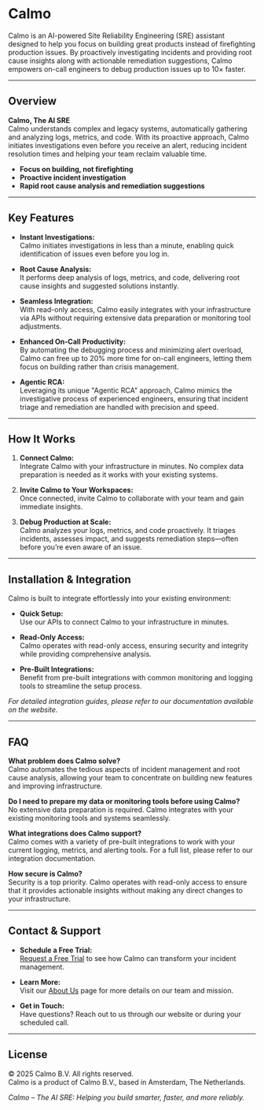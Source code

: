 # Calmo

Calmo is an AI-powered Site Reliability Engineering (SRE) assistant designed to help you focus on building great products instead of firefighting production issues. By proactively investigating incidents and providing root cause insights along with actionable remediation suggestions, Calmo empowers on-call engineers to debug production issues up to 10× faster.

---

## Overview

**Calmo, The AI SRE**  
Calmo understands complex and legacy systems, automatically gathering and analyzing logs, metrics, and code. With its proactive approach, Calmo initiates investigations even before you receive an alert, reducing incident resolution times and helping your team reclaim valuable time.

- **Focus on building, not firefighting**  
- **Proactive incident investigation**  
- **Rapid root cause analysis and remediation suggestions**

---

## Key Features

- **Instant Investigations:**  
  Calmo initiates investigations in less than a minute, enabling quick identification of issues even before you log in.

- **Root Cause Analysis:**  
  It performs deep analysis of logs, metrics, and code, delivering root cause insights and suggested solutions instantly.

- **Seamless Integration:**  
  With read-only access, Calmo easily integrates with your infrastructure via APIs without requiring extensive data preparation or monitoring tool adjustments.

- **Enhanced On-Call Productivity:**  
  By automating the debugging process and minimizing alert overload, Calmo can free up to 20% more time for on-call engineers, letting them focus on building rather than crisis management.

- **Agentic RCA:**  
  Leveraging its unique "Agentic RCA" approach, Calmo mimics the investigative process of experienced engineers, ensuring that incident triage and remediation are handled with precision and speed.

---

## How It Works

1. **Connect Calmo:**  
   Integrate Calmo with your infrastructure in minutes. No complex data preparation is needed as it works with your existing systems.

2. **Invite Calmo to Your Workspaces:**  
   Once connected, invite Calmo to collaborate with your team and gain immediate insights.

3. **Debug Production at Scale:**  
   Calmo analyzes your logs, metrics, and code proactively. It triages incidents, assesses impact, and suggests remediation steps—often before you’re even aware of an issue.

---

## Installation & Integration

Calmo is built to integrate effortlessly into your existing environment:

- **Quick Setup:**  
  Use our APIs to connect Calmo to your infrastructure in minutes.

- **Read-Only Access:**  
  Calmo operates with read-only access, ensuring security and integrity while providing comprehensive analysis.

- **Pre-Built Integrations:**  
  Benefit from pre-built integrations with common monitoring and logging tools to streamline the setup process.

_For detailed integration guides, please refer to our documentation available on the website._

---

## FAQ

**What problem does Calmo solve?**  
Calmo automates the tedious aspects of incident management and root cause analysis, allowing your team to concentrate on building new features and improving infrastructure.

**Do I need to prepare my data or monitoring tools before using Calmo?**  
No extensive data preparation is required. Calmo integrates with your existing monitoring tools and systems seamlessly.

**What integrations does Calmo support?**  
Calmo comes with a variety of pre-built integrations to work with your current logging, metrics, and alerting tools. For a full list, please refer to our integration documentation.

**How secure is Calmo?**  
Security is a top priority. Calmo operates with read-only access to ensure that it provides actionable insights without making any direct changes to your infrastructure.

---

## Contact & Support

- **Schedule a Free Trial:**  
  [Request a Free Trial](https://calendly.com) to see how Calmo can transform your incident management.

- **Learn More:**  
  Visit our [About Us](https://getcalmo.com/about-us) page for more details on our team and mission.

- **Get in Touch:**  
  Have questions? Reach out to us through our website or during your scheduled call.

---

## License

© 2025 Calmo B.V. All rights reserved.  
Calmo is a product of Calmo B.V., based in Amsterdam, The Netherlands.

*Calmo – The AI SRE: Helping you build smarter, faster, and more reliably.*
